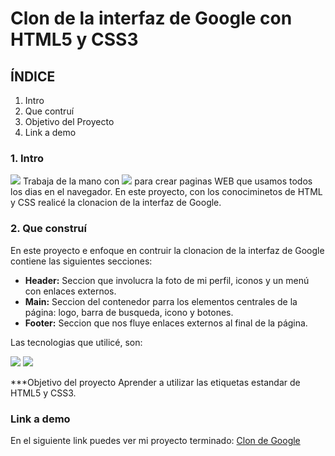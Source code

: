 # Clon de la interfaz de Google con HTML5  y CSS3 

## ÍNDICE

1. Intro
2. Que contruí
3. Objetivo del Proyecto
4. Link a demo

### 1. Intro 

<img src="https://img.shields.io/badge/HTML5-E34F26?style=for-the-badge&logo=html5&logoColor=white" /> Trabaja de la mano con <img src="https://img.shields.io/badge/CSS3-1572B6?style=for-the-badge&logo=css3&logoColor=white" /> para crear paginas WEB que usamos todos los dias en el navegador.
En este proyecto, con los conociminetos de HTML y CSS realicé la clonacion de la interfaz de Google.

### 2. Que construí
En este proyecto e enfoque en contruir la clonacion de la interfaz de Google contiene las siguientes secciones:

- **Header:** Seccion que involucra la foto de mi perfil, iconos y un menú con enlaces externos.
- **Main:** Seccion del contenedor parra los elementos centrales de la página: logo, barra de busqueda, icono y botones.
- **Footer:** Seccion que nos fluye enlaces externos al final de la página.

Las tecnologias que utilicé, son: 

<img src="https://img.shields.io/badge/HTML5-E34F26?style=for-the-badge&logo=html5&logoColor=white" />
<img src="https://img.shields.io/badge/CSS3-1572B6?style=for-the-badge&logo=css3&logoColor=white" />

***Objetivo del proyecto
Aprender a utilizar las etiquetas estandar de HTML5 y CSS3.

### Link a demo
En el siguiente link puedes ver mi proyecto terminado: 
[Clon de Google](#)

